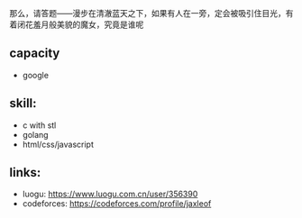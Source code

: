 那么，请答题——漫步在清澈蓝天之下，如果有人在一旁，定会被吸引住目光，有着闭花羞月般美貌的魔女，究竟是谁呢

## capacity
* google

## skill:
* c with stl
* golang
* html/css/javascript

## links:
* luogu: https://www.luogu.com.cn/user/356390
* codeforces: https://codeforces.com/profile/jaxleof
